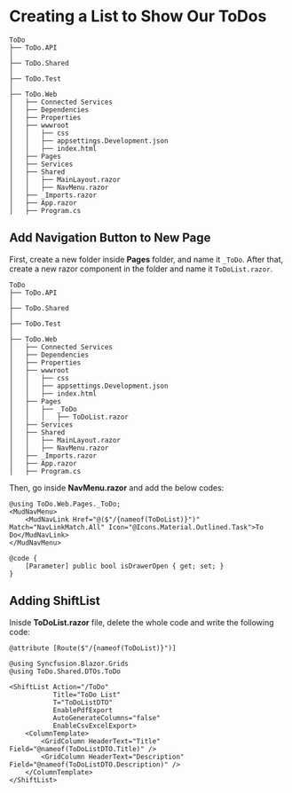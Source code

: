 # Creating a List to Show Our ToDos

``` hl_lines="8"
ToDo
├── ToDo.API
│
├── ToDo.Shared
│
├── ToDo.Test
│
├── ToDo.Web
│   ├── Connected Services
│   ├── Dependencies
│   ├── Properties
│   ├── wwwroot
│   │   ├── css
│   │   ├── appsettings.Development.json
│   │   ├── index.html
│   ├── Pages
│   ├── Services
│   ├── Shared
│   │   ├── MainLayout.razor
│   │   ├── NavMenu.razor
│   ├── _Imports.razor
│   ├── App.razor
│   ├── Program.cs
```

## Add Navigation Button to New Page

First, create a new folder inside **Pages** folder, and name it ``_ToDo``. After that, create a new razor component in the folder and name it ``ToDoList.razor``.

``` hl_lines="17-18"
ToDo
├── ToDo.API
│
├── ToDo.Shared
│
├── ToDo.Test
│
├── ToDo.Web
│   ├── Connected Services
│   ├── Dependencies
│   ├── Properties
│   ├── wwwroot
│   │   ├── css
│   │   ├── appsettings.Development.json
│   │   ├── index.html
│   ├── Pages
│   │   ├── _ToDo
│   │   │   ├── ToDoList.razor
│   ├── Services
│   ├── Shared
│   │   ├── MainLayout.razor
│   │   ├── NavMenu.razor
│   ├── _Imports.razor
│   ├── App.razor
│   ├── Program.cs
```

Then, go inside **NavMenu.razor** and add the below codes:

``` razor hl_lines="1 3"
@using ToDo.Web.Pages._ToDo;
<MudNavMenu>
    <MudNavLink Href="@($"/{nameof(ToDoList)}")" Match="NavLinkMatch.All" Icon="@Icons.Material.Outlined.Task">To Do</MudNavLink>
</MudNavMenu>

@code {
    [Parameter] public bool isDrawerOpen { get; set; }
}
```

## Adding ShiftList

Inisde **ToDoList.razor** file, delete the whole code and write the following code:

``` razor
@attribute [Route($"/{nameof(ToDoList)}")]

@using Syncfusion.Blazor.Grids
@using ToDo.Shared.DTOs.ToDo

<ShiftList Action="/ToDo"
           Title="ToDo List"
           T="ToDoListDTO"
           EnablePdfExport
           AutoGenerateColumns="false"
           EnableCsvExcelExport>
    <ColumnTemplate>
        <GridColumn HeaderText="Title" Field="@nameof(ToDoListDTO.Title)" />
        <GridColumn HeaderText="Description" Field="@nameof(ToDoListDTO.Description)" />
    </ColumnTemplate>
</ShiftList>
```